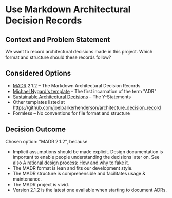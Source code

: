 # Use Markdown Architectural Decision Records

## Context and Problem Statement

We want to record architectural decisions made in this project. Which
format and structure should these records follow?

## Considered Options

- [MADR](https://adr.github.io/madr/) 2.1.2 – The Markdown Architectural
  Decision Records
- [Michael Nygard's template](http://thinkrelevance.com/blog/2011/11/15/documenting-architecture-decisions)
  – The first incarnation of the term "ADR"
- [Sustainable Architectural Decisions](https://www.infoq.com/articles/sustainable-architectural-design-decisions)
  – The Y-Statements
- Other templates listed at
  <https://github.com/joelparkerhenderson/architecture_decision_record>
- Formless – No conventions for file format and structure

## Decision Outcome

Chosen option: "MADR 2.1.2", because

- Implicit assumptions should be made explicit. Design documentation is
  important to enable people understanding the decisions later on. See
  also
  [A rational design process: How and why to fake it](https://doi.org/10.1109/TSE.1986.6312940).
- The MADR format is lean and fits our development style.
- The MADR structure is comprehensible and facilitates usage &
  maintenance.
- The MADR project is vivid.
- Version 2.1.2 is the latest one available when starting to document
  ADRs.

<!-- markdownlint-disable-file MD013 -->
